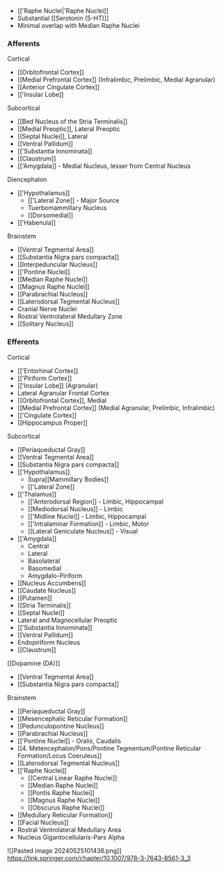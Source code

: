 - [['Raphe Nuclei|'Raphe Nuclei]]
- Substantial [[Serotonin (5-HT)]] 
- Minimal overlap with Median Raphe Nuclei
### Afferents
Cortical
- [[Orbitofrontal Cortex]]
- [[Medial Prefrontal Cortex]] (Infralimbic, Prelimbic, Medial Agranular)
- [[Anterior Cingulate Cortex]]
- [['Insular Lobe]]

Subcortical
- [[Bed Nucleus of the Stria Terminalis]]
- [[Medial Preoptic]], Lateral Preoptic
- [[Septal Nuclei]], Lateral
- [[Ventral Pallidum]]
- [['Substantia Innominata]]
- [[Claustrum]]
- [['Amygdala]] - Medial Nucleus, lesser from Central Nucleus

Diencephalon
- [['Hypothalamus]]
	- [['Lateral Zone]] - Major Source
	- Tuerbomammillary Nucleus
	- [[Dorsomedial]]
- [['Habenula]]

Brainstem
- [[Ventral Tegmental Area]]
- [[Substantia Nigra pars compacta]]
- [[Interpeduncular Nucleus]]
- [['Pontine Nuclei]]
- [[Median Raphe Nuclei]]
- [[Magnus Raphe Nuclei]]
- [[Parabrachial Nucleus]]
- [[Laterodorsal Tegmental Nucleus]]
- Cranial Nerve Nuclei
- Rostral Ventrolateral Medullary Zone
- [[Solitary Nucleus]]
### Efferents
Cortical
- [['Entorhinal Cortex]]
- [['Piriform Cortex]]
- [['Insular Lobe]] (Agranular)
- Lateral Agranular Frontal Cortex
- [[Orbitofrontal Cortex]], Medial
- [[Medial Prefrontal Cortex]] (Medial Agranular, Prelimbic, Infralimbic)
- [['Cingulate Cortex]]
- [[Hippocampus Proper]]

Subcortical
- [[Periaqueductal Gray]]
- [[Ventral Tegmental Area]]
- [[Substantia Nigra pars compacta]]
- [['Hypothalamus]]
	- Supra[[Mammillary Bodies]]
	- [['Lateral Zone]]
- [['Thalamus]]
	- [['Anterodorsal Region]] - Limbic, Hippocampal
	- [[Mediodorsal Nucleus]] - Limbic
	- [['Midline Nuclei]] - Limbic, Hippocampal
	- [['Intralaminar Formation]] - Limbic, Motor
	- [[Lateral Geniculate Nucleus]] - Visual
- [['Amygdala]]
	- Central
	- Lateral
	- Basolateral
	- Basomedial
	- Amygdalo-Piriform
- [[Nucleus Accumbens]]
- [[Caudate Nucleus]]
- [[Putamen]]
- [[Stria Terminalis]]
- [[Septal Nuclei]]
- Lateral and Magnocellular Preoptic
- [['Substantia Innominata]]
- [[Ventral Pallidum]]
- Endopiriform Nucleus
- [[Claustrum]]

[[Dopamine (DA)]]
- [[Ventral Tegmental Area]]
- [[Substantia Nigra pars compacta]]

Brainstem
- [[Periaqueductal Gray]]
- [[Mesencephalic Reticular Formation]]
- [[Pedunculopontine Nucleus]]
- [[Parabrachial Nucleus]]
- [['Pontine Nuclei]] - Oralis, Caudalis
- [[4. Metencephalon/Pons/Pontine Tegmentum/Pontine Reticular Formation/Locus Coeruleus]]
- [[Laterodorsal Tegmental Nucleus]]
- [['Raphe Nuclei]]
	- [[Central Linear Raphe Nuclei]]
	- [[Median Raphe Nuclei]]
	- [[Pontis Raphe Nuclei]]
	- [[Magnus Raphe Nuclei]]
	- [[Obscurus Raphe Nuclei]]
- [[Medullary Reticular Formation]]
- [[Facial Nucleus]]
- Rostral Ventrolateral Medullary Area
- Nucleus Gigantocellularis-Pars Alpha

![[Pasted image 20240525101436.png]]
https://link.springer.com/chapter/10.1007/978-3-7643-8561-3_3